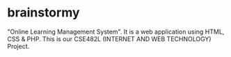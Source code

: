 # brainstormy
"Online Learning Management System". It is a web application using HTML, CSS &amp; PHP. This is our CSE482L (INTERNET AND WEB TECHNOLOGY) Project.
